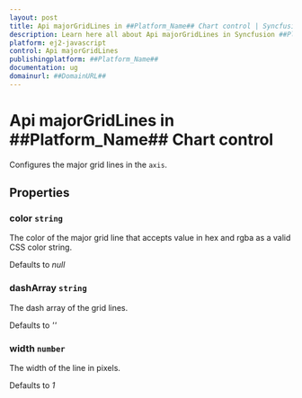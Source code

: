 ```yaml
---
layout: post
title: Api majorGridLines in ##Platform_Name## Chart control | Syncfusion
description: Learn here all about Api majorGridLines in Syncfusion ##Platform_Name## Chart control of Syncfusion Essential JS 2 and more.
platform: ej2-javascript
control: Api majorGridLines 
publishingplatform: ##Platform_Name##
documentation: ug
domainurl: ##DomainURL##
---
```


# Api majorGridLines in ##Platform_Name## Chart control

Configures the major grid lines in the `axis`.

## Properties

### color `string`

The color of the major grid line that accepts value in hex and rgba as a valid CSS color string.

Defaults to *null*

### dashArray `string`

The dash array of the grid lines.

Defaults to *''*

### width `number`

The width of the line in pixels.

Defaults to *1*
